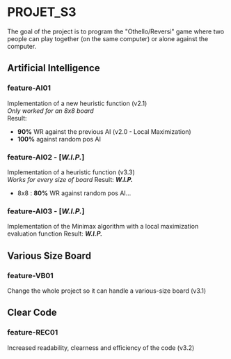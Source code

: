 # PROJET_S3

The goal of the project is to program the "Othello/Reversi" game where two people can play together (on the same computer) or alone against the computer.

## Artificial Intelligence 
### feature-AI01
Implementation of a new heuristic function (v2.1)  
*Only worked for an 8x8 board*  
Result:  
- **90%** WR against the previous AI (v2.0 - Local Maximization) 
- **100%** against random pos AI

### feature-AI02 - [***W.I.P.***]
Implementation of a heuristic function (v3.3)  
*Works for every size of board*
Result: ***W.I.P.***  
- 8x8 : **80%** WR against random pos AI...

### feature-AI03 - [***W.I.P.***]
Implementation of the Minimax algorithm with a local maximization evaluation function
Result: ***W.I.P.***

## Various Size Board
### feature-VB01 
Change the whole project so it can handle a various-size board (v3.1)

## Clear Code 
### feature-REC01  
Increased readability, clearness and efficiency of the code (v3.2)
